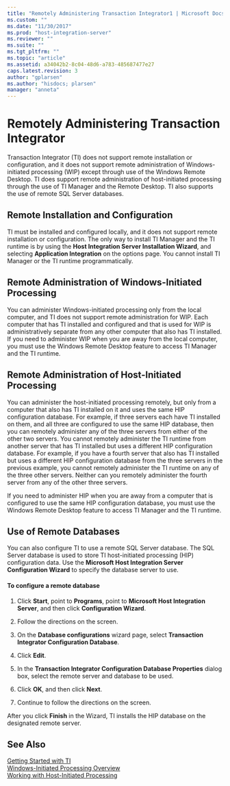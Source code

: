```yaml
---
title: "Remotely Administering Transaction Integrator1 | Microsoft Docs"
ms.custom: ""
ms.date: "11/30/2017"
ms.prod: "host-integration-server"
ms.reviewer: ""
ms.suite: ""
ms.tgt_pltfrm: ""
ms.topic: "article"
ms.assetid: a34042b2-8c04-48d6-a783-485687477e27
caps.latest.revision: 3
author: "gplarsen"
ms.author: "hisdocs; plarsen"
manager: "anneta"
---
```

# Remotely Administering Transaction Integrator
Transaction Integrator (TI) does not support remote installation or configuration, and it does not support remote administration of Windows-initiated processing (WIP) except through use of the Windows Remote Desktop. TI does support remote administration of host-initiated processing through the use of TI Manager and the Remote Desktop. TI also supports the use of remote SQL Server databases.  
  
## Remote Installation and Configuration  
 TI must be installed and configured locally, and it does not support remote installation or configuration. The only way to install TI Manager and the TI runtime is by using the **Host Integration Server Installation Wizard**, and selecting **Application Integration** on the options page. You cannot install TI Manager or the TI runtime programmatically.  
  
## Remote Administration of Windows-Initiated Processing  
 You can administer Windows-initiated processing only from the local computer, and TI does not support remote administration for WIP. Each computer that has TI installed and configured and that is used for WIP is administratively separate from any other computer that also has TI installed. If you need to administer WIP when you are away from the local computer, you must use the Windows Remote Desktop feature to access TI Manager and the TI runtime.  
  
## Remote Administration of Host-Initiated Processing  
 You can administer the host-initiated processing remotely, but only from a computer that also has TI installed on it and uses the same HIP configuration database. For example, if three servers each have TI installed on them, and all three are configured to use the same HIP database, then you can remotely administer any of the three servers from either of the other two servers. You cannot remotely administer the TI runtime from another server that has TI installed but uses a different HIP configuration database. For example, if you have a fourth server that also has TI installed but uses a different HIP configuration database from the three servers in the previous example, you cannot remotely administer the TI runtime on any of the three other servers. Neither can you remotely administer the fourth server from any of the other three servers.  
  
 If you need to administer HIP when you are away from a computer that is configured to use the same HIP configuration database, you must use the Windows Remote Desktop feature to access TI Manager and the TI runtime.  
  
## Use of Remote Databases  
 You can also configure TI to use a remote SQL Server database. The SQL Server database is used to store TI host-initiated processing (HIP) configuration data. Use the **Microsoft Host Integration Server Configuration Wizard** to specify the database server to use.  
  
#### To configure a remote database  
  
1.  Click **Start**, point to **Programs**, point to **Microsoft Host Integration Server**, and then click **Configuration Wizard**.  
  
2.  Follow the directions on the screen.  
  
3.  On the **Database configurations** wizard page, select **Transaction Integrator Configuration Database**.  
  
4.  Click **Edit**.  
  
5.  In the **Transaction Integrator Configuration Database Properties** dialog box, select the remote server and database to be used.  
  
6.  Click **OK**, and then click **Next**.  
  
7.  Continue to follow the directions on the screen.  
  
 After you click **Finish** in the Wizard, TI installs the HIP database on the designated remote server.  
  
## See Also  
 [Getting Started with TI](../core/getting-started-with-ti1.md)   
 [Windows-Initiated Processing Overview](../core/windows-initiated-processing-overview2.md)   
 [Working with Host-Initiated Processing](../core/working-with-host-initiated-processing1.md)
